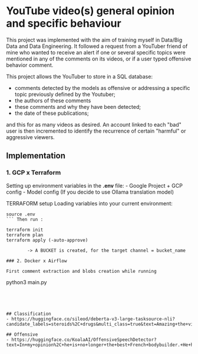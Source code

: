# YouTube video(s) general opinion and specific behaviour 
This project was implemented with the aim of training myself in Data/Big Data and Data Engineering. It followed a request from a YouTuber friend of mine who wanted to receive an alert if one or several specific topics were mentioned in any of the comments on its videos, or if a user typed offensive behavior comment.

This project allows the YouTuber to store in a SQL database:

- comments detected by the models as offensive or addressing a specific topic previously defined by the Youtuber;
- the authors of these comments 
- these comments and why they have been detected;
- the date of these publications;

and this for as many videos as desired. 
An account linked to each "bad" user is then incremented to identify the recurrence of certain "harmful" or aggressive viewers.

## Implementation

### 1. GCP x Terraform

Setting up environment variables in the **.env** file: 
	- Google Project + GCP config
	- Model config (If you decide to use Ollama translation model) 

TERRAFORM setup
Loading variables into your current environment: 
```
source .env
``` Then run :
```
	terraform init
	terraform plan
	terraform apply (-auto-approve)
```
		-> A BUCKET is created, for the target channel = bucket_name

### 2. Docker x Airflow

First comment extraction and blobs creation while running 
```
python3 main.py
```




## Classification 
- https://huggingface.co/sileod/deberta-v3-large-tasksource-nli?candidate_labels=steroids%2C+drugs&multi_class=true&text=Amazing+the+video%21+However%2C+in+my+opinion%2C+he+is+no+longer+the+best+French+bodybuilder.+He+has+been+surpassed+by+St%C3%A9phane+Matela.+Despite+this+not+being+the+same+category.

## Offensive
- https://huggingface.co/KoalaAI/OffensiveSpeechDetector?text=In+my+opinion%2C+he+is+no+longer+the+best+French+bodybuilder.+He+has+been+surpassed+by+St%C3%A9phane+Matela.+Despite+this+not+being+the+same+category.

